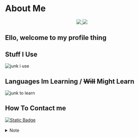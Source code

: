 # About Me
<p align="center">
  <a href="https://gorbcorp.rocks">
    <img src="https://github.com/snqwq/assets/blob/1ac935f88dbb3fdafd615ddf20288b6cefacd15c/cool-guy-green.svg" />
    <img src="https://img.shields.io/badge/Criminally-Insane-darkred?style=for-the-badge" />
  </a>
</p>

## Ello, welcome to my profile thing

## Stuff I Use

![junk i use](https://skillicons.dev/icons?i=py,c,lua,html,css,js,vscode,pycharm,godot)

## Languages Im Learning / ~~Will~~ Might Learn

![junk to learn](https://skillicons.dev/icons?i=kotlin,typescript,cpp,rust)

## How To Contact me

<div float="left">
  <a href="https://discordapp.com/users/686709101044039769">
    <img alt="Static Badge" src="https://img.shields.io/badge/My-Discord-%235865F2?style=for-the-badge&logo=discord">
  </a>
<div/>

<br>
<details>
<summary>Note</summary>
I tend to have most of my repos private so the public ones may be outdated or just spaghetti

I do plan on making more public repos and contributions
</details>
